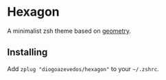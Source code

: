# Hexagon

A minimalist zsh theme based on [geometry](https://github.com/geometry-zsh/geometry).

## Installing

Add `zplug "diogoazevedos/hexagon"` to your `~/.zshrc`.
